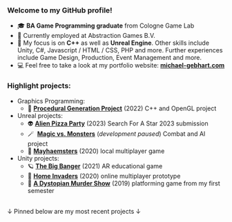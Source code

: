 ### Welcome to my GitHub profile! 


<ul>
  <li> 🎓 <b>BA Game Programming graduate</b> from Cologne Game Lab</li>
  <li> 💼 Currently employed at Abstraction Games B.V.</li>
  <li> 💭 My focus is on <b>C++</b> as well as <b>Unreal Engine</b>. Other skills include Unity, C#, Javascript / HTML / CSS, PHP and more. Further experiences include Game Design, Production, Event Management and more. </li>
  <li> 💻 Feel free to take a look at my portfolio website: <b><a href="https://michael-gebhart.com" target="_blank">michael-gebhart.com</a></b></li>
</ul>

### Highlight projects:

<ul>
  <li>Graphics Programming:<ul><li> 🌄 <a href="https://github.com/m-gebhart/PGP_OpenGL" target="_blank"><b>Procedural Generation Project</b></a> (2022) C++ and OpenGL project </li></ul></li>
  <li>Unreal projects:<ul>
    <li> 👽 <a href="https://github.com/m-gebhart/sfas"><b>Alien Pizza Party</b></a> (2023) Search For A Star 2023 submission</li>
    <li> 🪄&nbsp <a href="https://github.com/m-gebhart/Magic-Vs.-Monsters"><b>Magic vs. Monsters</b></a> (<i>development paused</i>) Combat and AI project</li>
    <li> 🐹 <a href="https://github.com/m-gebhart/Mayhaemsters" target="_blank"><b>Mayhaemsters</b></a> (2020) local multiplayer game</li></ul></li>
  <li>Unity projects:<ul><li> 🪐 <a href="https://github.com/Bagira20/BigBanger" target="_blank"><b>The Big Banger</b></a> (2021) AR educational game</li>
    <li> 👾 <a href="https://github.com/m-gebhart/Home_Invaders" target="_blank"><b>Home Invaders</b></a> (2020) online multiplayer prototype</li>
    <li> 🎩 <a href="https://github.com/m-gebhart/A-Dystopian-Murder-Show" target="_blank"><b>A Dystopian Murder Show</b></a> (2019) platforming game from my first semester </li>
    </ul></li>
</ul>

<br>
&#x2193; Pinned below are my most recent projects &#x2193; 

<!--

<!--
**m-gebhart/m-gebhart** is a ✨ _special_ ✨ repository because its `README.md` (this file) appears on your GitHub profile.

Here are some ideas to get you started:

- 🔭 I’m currently working on ...
- 🌱 I’m currently learning ...
- 👯 I’m looking to collaborate on ...
- 🤔 I’m looking for help with ...
- 💬 Ask me about ...
- 📫 How to reach me: ...
- 😄 Pronouns: ...
- ⚡ Fun fact: ...
-->
